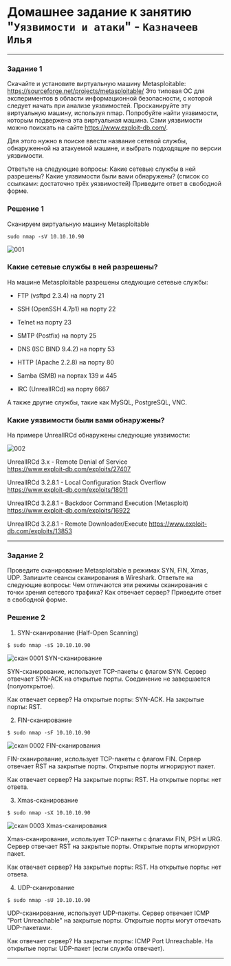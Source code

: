 # Домашнее задание к занятию "`Уязвимости и атаки`" - `Казначеев Илья`

---

### Задание 1
Скачайте и установите виртуальную машину Metasploitable:
https://sourceforge.net/projects/metasploitable/
Это типовая ОС для экспериментов в области информационной безопасности, с которой следует начать при анализе уязвимостей.
Просканируйте эту виртуальную машину, используя nmap.
Попробуйте найти уязвимости, которым подвержена эта виртуальная машина.
Сами уязвимости можно поискать на сайте https://www.exploit-db.com/.

Для этого нужно в поиске ввести название сетевой службы, обнаруженной на атакуемой машине, и выбрать подходящие по версии уязвимости.

Ответьте на следующие вопросы:
Какие сетевые службы в ней разрешены?
Какие уязвимости были вами обнаружены? (список со ссылками: достаточно трёх уязвимостей)
Приведите ответ в свободной форме.

### Решение 1
Сканируем виртуальную машину Metasploitable
```
sudo nmap -sV 10.10.10.90
```
![001](https://github.com/user-attachments/assets/b9f6e5b8-9a11-473e-8b89-398b93ab4509)

### Какие сетевые службы в ней разрешены?
На машине Metasploitable разрешены следующие сетевые службы:

- FTP (vsftpd 2.3.4) на порту 21

- SSH (OpenSSH 4.7p1) на порту 22

- Telnet на порту 23

- SMTP (Postfix) на порту 25

- DNS (ISC BIND 9.4.2) на порту 53

- HTTP (Apache 2.2.8) на порту 80

- Samba (SMB) на портах 139 и 445

- IRC (UnrealIRCd) на порту 6667

А также другие службы, такие как MySQL, PostgreSQL, VNC.

### Какие уязвимости были вами обнаружены? 
На примере UnrealIRCd обнаружены следующие уязвимости:

![002](https://github.com/user-attachments/assets/f11d6445-9355-4bec-b157-544be073ce28)

UnrealIRCd 3.x - Remote Denial of Service  
https://www.exploit-db.com/exploits/27407

UnrealIRCd 3.2.8.1 - Local Configuration Stack Overflow 
https://www.exploit-db.com/exploits/18011

UnrealIRCd 3.2.8.1 - Backdoor Command Execution (Metasploit) 
https://www.exploit-db.com/exploits/16922

UnrealIRCd 3.2.8.1 - Remote Downloader/Execute 
https://www.exploit-db.com/exploits/13853

---

### Задание 2
Проведите сканирование Metasploitable в режимах SYN, FIN, Xmas, UDP.
Запишите сеансы сканирования в Wireshark.
Ответьте на следующие вопросы:
Чем отличаются эти режимы сканирования с точки зрения сетевого трафика?
Как отвечает сервер?
Приведите ответ в свободной форме. 

### Решение 2
1. SYN-сканирование (Half-Open Scanning)
```
$ sudo nmap -sS 10.10.10.90
```

![скан 0001 SYN-сканирование](https://github.com/user-attachments/assets/fbbf5252-6971-4f19-9d09-290159943af7)

SYN-сканирование, использует TCP-пакеты с флагом SYN.
Сервер отвечает SYN-ACK на открытые порты. Соединение не завершается (полуоткрытое).

Как отвечает сервер?
На открытые порты: SYN-ACK.
На закрытые порты: RST.

2. FIN-сканирование
```
$ sudo nmap -sF 10.10.10.90
```

![скан 0002 FIN-сканирования](https://github.com/user-attachments/assets/8f685555-fbdc-4fd4-aa18-a22d18b00989)

FIN-сканирование, использует TCP-пакеты с флагом FIN.
Сервер отвечает RST на закрытые порты. Открытые порты игнорируют пакет.

Как отвечает сервер?
На закрытые порты: RST.
На открытые порты: нет ответа.

3. Xmas-сканирование
```
$ sudo nmap -sX 10.10.10.90
```

![скан 0003 Xmas-сканирования](https://github.com/user-attachments/assets/2847d53b-a3b5-4edb-bbed-883b9ee2166b)

Xmas-сканирование, использует TCP-пакеты с флагами FIN, PSH и URG.
Сервер отвечает RST на закрытые порты. Открытые порты игнорируют пакет.

Как отвечает сервер?
На закрытые порты: RST.
На открытые порты: нет ответа.

4. UDP-сканирование
```
$ sudo nmap -sU 10.10.10.90
```

UDP-сканирование, использует UDP-пакеты.
Сервер отвечает ICMP "Port Unreachable" на закрытые порты. Открытые порты могут отвечать UDP-пакетами.

Как отвечает сервер?
На закрытые порты: ICMP Port Unreachable.
На открытые порты: UDP-пакет (если служба отвечает).


---

